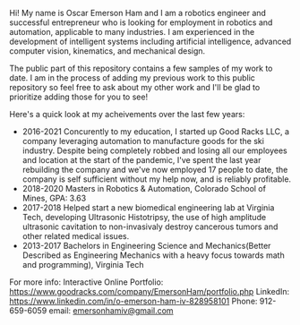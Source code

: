 Hi! My name is Oscar Emerson Ham and I am a robotics engineer and successful entrepreneur 
who is looking for employment in robotics and automation, applicable to many industries. 
I am experienced in the development of intelligent systems including artificial 
intelligence, advanced computer vision, kinematics, and mechanical design.

The public part of this repository contains a few samples of my work to date. I am in the 
process of adding my previous work to this public repository so feel free to ask about my 
other work and I'll be glad to prioritize adding those for you to see!

Here's a quick look at my acheivements over the last few years:
 - 2016-2021 Concurently to my education, I started up Good Racks LLC, a company leveraging 
   automation to manufacture goods for the ski industry. Despite being completely robbed and
   losing all our employees and location at the start of the pandemic, I've spent the last 
   year rebuilding the company and we've now employed 17 people to date, the company is self 
   sufficient without my help now, and is reliably profitable.
 - 2018-2020 Masters in Robotics & Automation, Colorado School of Mines, GPA: 3.63
 - 2017-2018 Helped start a new biomedical engineering lab at Virginia Tech, developing 
   Ultrasonic Histotripsy, the use of high amplitude ultrasonic cavitation to 
   non-invasivaly destroy cancerous tumors and other related medical issues.
 - 2013-2017 Bachelors in Engineering Science and Mechanics(Better Described as Engineering 
   Mechanics with a heavy focus towards math and programming), Virginia Tech

For more info:
  Interactive Online Portfolio: https://www.goodracks.com/company/EmersonHam/portfolio.php
  LinkedIn: https://www.linkedin.com/in/o-emerson-ham-iv-828958101
  Phone: 912-659-6059
  email: emersonhamiv@gmail.com
